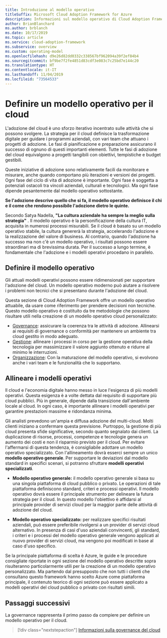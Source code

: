 ```yaml
---
title: Introduzione al modello operativo
titleSuffix: Microsoft Cloud Adoption Framework for Azure
description: Informazioni sul modello operativo di Cloud Adoption Framework.
author: BrianBlanchard
ms.author: brblanch
ms.date: 10/17/2019
ms.topic: article
ms.service: cloud-adoption-framework
ms.subservice: overview
ms.custom: operating-model
ms.openlocfilehash: d9e26d82dd0332c338567bf962094a39f2ef84b4
ms.sourcegitcommit: bf9be7f2fe4851d83cdf3e083c7c25bd7e144c20
ms.translationtype: HT
ms.contentlocale: it-IT
ms.lasthandoff: 11/04/2019
ms.locfileid: "73564533"
---
```

# <a name="establish-an-operating-model-for-the-cloud"></a>Definire un modello operativo per il cloud

L'adozione del cloud è uno sforzo iterativo incentrato sulle attività che si possono svolgere. La strategia per il cloud definisce la trasformazione digitale per guidare i programmi aziendali, con vari team che attuano i progetti di adozione. Le fasi di pianificazione e preparazione assicurano il successo di ognuno di questi importanti elementi. Tutte le fasi di adozione del cloud equivalgono a progetti tangibili con obiettivi, tempistiche e budget gestibili.

Queste iniziative di adozione sono relativamente facili da monitorare e misurare, anche quando comportano più iterazioni e versioni dei progetti. Ogni fase del ciclo di vita di adozione è importante. Ogni fase è soggetta a potenziali ostacoli tra vincoli aziendali, culturali e tecnologici. Ma ogni fase dipende pesantemente dal modello operativo sottostante.

**Se l'adozione descrive quello che si fa, il modello operativo definisce il chi e il come che rendono possibile l'adozione dietro le quinte.**

Secondo Satya Nadella, **"La cultura aziendale ha sempre la meglio sulla strategia"** . Il modello operativo è la personificazione della cultura IT, acquisita in numerosi processi misurabili. Se il cloud è basato su un modello operativo stabile, la cultura genererà la strategia, accelerando l'adozione e la realizzazione del valore di business. Al contrario, quando l'adozione ha successo ma non c'è un modello operativo, i risultati possono essere straordinari ma di brevissima durata. Per il successo a lungo termine, è fondamentale che l'adozione e i modelli operativi procedano in parallelo.

## <a name="establish-your-operating-model"></a>Definire il modello operativo

Gli attuali modelli operativi possono essere ridimensionati per supportare l'adozione del cloud. Un modello operativo moderno può aiutare a risolvere i problemi non tecnici che si presentano durante l'adozione del cloud.

Questa sezione di Cloud Adoption Framework offre un modello operativo attuabile, da usare come riferimento per prendere decisioni non tecniche. Questo modello operativo è costituito da tre metodologie che possono risultare utili nella creazione di un modello operativo cloud personalizzato:

- [Governance](../govern/index.md): assicurare la coerenza tra le attività di adozione. Allinearsi ai requisiti di governance o conformità per mantenere un ambiente tra cloud gestito in modo adeguato.
- [Gestione](../manage/index.md): allineare i processi in corso per la gestione operativa della tecnologia per massimizzare il valore aggiunto ottenuto e ridurre al minimo le interruzioni.
- [Organizzazione](../organize/index.md): Con la maturazione del modello operativo, si evolvono anche i vari team e le funzionalità che lo supportano.

## <a name="align-operating-models"></a>Allineare i modelli operativi

Il cloud e l'economia digitale hanno messo in luce l'esigenza di più modelli operativi. Questa esigenza è a volte dettata dal requisito di supportare più cloud pubblici. Più in generale, dipende dalla transizione dall'ambiente locale al cloud. In ogni caso, è importante allineare i modelli operativi per garantire prestazioni massime e ridondanza minima.

Gli analisti prevedono un'ampia e diffusa adozione del multi-cloud. Molti clienti iniziano a confermare questa previsione. Purtroppo, la gestione di più cloud presenta sfide significative, secondo quanto segnalato dai clienti. La duplicazione di risorse, processi, competenze e tecnologie genera un aumento dei costi e non il risparmio previsto per il cloud. Per evitare l'affermarsi di questa tendenza, è consigliabile adottare un modello operativo specializzato. Con l'allineamento dovrà esserci sempre un unico **modello operativo generale**. Per supportare le deviazioni dal modello standard in specifici scenari, si potranno sfruttare **modelli operativi specializzati**.

- **Modello operativo generale:** il modello operativo generale si basa su una singola piattaforma di cloud pubblico o privato. Le operazioni di tale piattaforma definiscono standard, criteri e processi operativi. Il modello operativo dovrà essere il principale strumento per delineare la futura strategia per il cloud. In questo modello l'obiettivo è affidarsi al principale provider di servizi cloud per la maggior parte delle attività di adozione del cloud.

- **Modello operativo specializzato:** per realizzare specifici risultati aziendali, può essere preferibile rivolgersi a un provider di servizi cloud alternativo. In presenza di casi d'uso aziendali convincenti, gli standard, i criteri e i processi del modello operativo generale vengono applicati al nuovo provider di servizi cloud, ma vengono poi modificati in base al caso d'uso specifico.

Se la principale piattaforma di scelta è Azure, le guide e le procedure consigliate riportate in ogni sezione del modello operativo descritte sopra risulteranno particolarmente utili per la creazione di un modello operativo personalizzato. Ma partendo dal presupposto che non tutti i clienti che consultano questo framework hanno scelto Azure come piattaforma principale, il contenuto teorico di ogni sezione può essere applicato a modelli operativi del cloud pubblico o privato con risultati simili.

## <a name="next-steps"></a>Passaggi successivi

La governance rappresenta il primo passo da compiere per definire un modello operativo per il cloud.

> [!div class="nextstepaction"]
> [Informazioni sulla governance del cloud](../govern/index.md)
